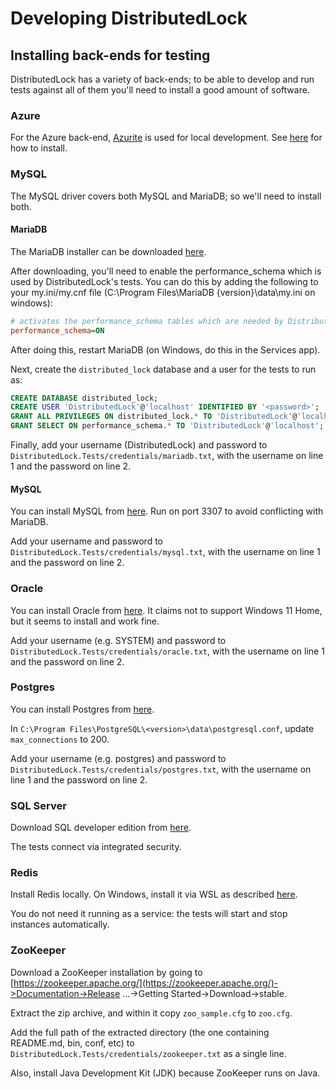 # Developing DistributedLock

## Installing back-ends for testing

DistributedLock has a variety of back-ends; to be able to develop and run tests against all of them you'll need to install a good amount of software.

### Azure

For the Azure back-end, [Azurite](https://learn.microsoft.com/en-us/azure/storage/common/storage-use-azurite) is used for local development. See [here](https://learn.microsoft.com/en-us/azure/storage/common/storage-use-azurite?tabs=visual-studio%2Cblob-storage#install-azurite) for how to install.

### MySQL

The MySQL driver covers both MySQL and MariaDB; so we'll need to install both.

#### MariaDB

The MariaDB installer can be downloaded [here](https://mariadb.org/download/?t=mariadb&p=mariadb&os=windows&cpu=x86_64&pkg=msi&m=acorn).

After downloading, you'll need to enable the performance_schema which is used by DistributedLock's tests. You can do this by adding the following to your my.ini/my.cnf file (C:\Program Files\MariaDB {version}\data\my.ini on windows):

```ini
# activates the performance_schema tables which are needed by DistributedLock tests
performance_schema=ON
```

After doing this, restart MariaDB (on Windows, do this in the Services app).

Next, create the `distributed_lock` database and a user for the tests to run as:
```sql
CREATE DATABASE distributed_lock;
CREATE USER 'DistributedLock'@'localhost' IDENTIFIED BY '<password>';
GRANT ALL PRIVILEGES ON distributed_lock.* TO 'DistributedLock'@'localhost';
GRANT SELECT ON performance_schema.* TO 'DistributedLock'@'localhost';
```

Finally, add your username (DistributedLock) and password to `DistributedLock.Tests/credentials/mariadb.txt`, with the username on line 1 and the password on line 2.

#### MySQL

You can install MySQL from [here](https://dev.mysql.com/downloads/mysql/). Run on port 3307 to avoid conflicting with MariaDB.

Add your username and password to `DistributedLock.Tests/credentials/mysql.txt`, with the username on line 1 and the password on line 2.

### Oracle

You can install Oracle from [here](https://www.oracle.com/database/technologies/oracle-database-software-downloads.html#db_free). It claims not to support Windows 11 Home, but it seems to install and work fine.

Add your username (e.g. SYSTEM) and password to `DistributedLock.Tests/credentials/oracle.txt`, with the username on line 1 and the password on line 2.

### Postgres

You can install Postgres from [here](https://www.enterprisedb.com/downloads/postgres-postgresql-downloads).

In `C:\Program Files\PostgreSQL\<version>\data\postgresql.conf`, update `max_connections` to 200.

Add your username (e.g. postgres) and password to `DistributedLock.Tests/credentials/postgres.txt`, with the username on line 1 and the password on line 2.

### SQL Server

Download SQL developer edition from [here](https://www.microsoft.com/en-us/sql-server/sql-server-downloads).

The tests connect via integrated security.

### Redis

Install Redis locally. On Windows, install it via WSL as described [here](https://developer.redis.com/create/windows/).

You do not need it running as a service: the tests will start and stop instances automatically.

### ZooKeeper

Download a ZooKeeper installation by going to [https://zookeeper.apache.org/](https://zookeeper.apache.org/)->Documentation->Release ...->Getting Started->Download->stable.

Extract the zip archive, and within it copy `zoo_sample.cfg` to `zoo.cfg`.

Add the full path of the extracted directory (the one containing README.md, bin, conf, etc) to `DistributedLock.Tests/credentials/zookeeper.txt` as a single line.

Also, install Java Development Kit (JDK) because ZooKeeper runs on Java.

